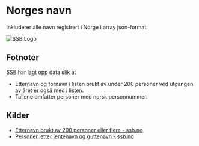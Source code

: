 # Norges navn
Inkluderer alle navn registrert i Norge i array json-format. <br>

![SSB Logo](https://github.com/Fredneyy/norgesnavn/assets/69763370/36e01067-f230-4af0-8141-09a00401e45f)

## Fotnoter
SSB har lagt opp data slik at
* Etternavn og fornavn i listen brukt av under 200 personer ved utgangen av året er også med i listen.
* Tallene omfatter personer med norsk personnummer.


## Kilder
- [Etternavn brukt av 200 personer eller flere - ssb.no](https://www.ssb.no/statbank/table/12891/)
- [Personer, etter jentenavn og guttenavn - ssb.no](https://www.ssb.no/statbank/table/10501/)
